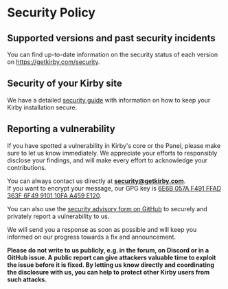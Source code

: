# Security Policy

## Supported versions and past security incidents

You can find up-to-date information on the security status of each version on <https://getkirby.com/security>.

## Security of your Kirby site

We have a detailed [security guide](https://getkirby.com/docs/guide/security) with information on how to keep your Kirby installation secure.

## Reporting a vulnerability

If you have spotted a vulnerability in Kirby's core or the Panel, please make sure to let us know immediately. We appreciate your efforts to responsibly disclose your findings, and will make every effort to acknowledge your contributions.

You can always contact us directly at **<security@getkirby.com>**.  
If you want to encrypt your message, our GPG key is [6E6B 057A F491 FFAD 363F  6F49 9101 10FA A459 E120](https://getkirby.com/pgp.asc).

You can also use the [security advisory form on GitHub](https://github.com/getkirby/kirby/security/advisories/new) to securely and privately report a vulnerability to us.

We will send you a response as soon as possible and will keep you informed on our progress towards a fix and announcement.

**Please do not write to us publicly, e.g. in the forum, on Discord or in a GitHub issue. A public report can give attackers valuable time to exploit the issue before it is fixed. By letting us know directly and coordinating the disclosure with us, you can help to protect other Kirby users from such attacks.**
